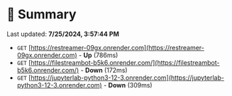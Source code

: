 # 📖 Summary
Last updated: **7/25/2024, 3:57:44 PM**

- `GET` [https://restreamer-09gx.onrender.com](https://restreamer-09gx.onrender.com) - **Up** (786ms)
- `GET` [https://filestreambot-b5k6.onrender.com/](https://filestreambot-b5k6.onrender.com/) - **Down** (172ms)
- `GET` [https://jupyterlab-python3-12-3.onrender.com](https://jupyterlab-python3-12-3.onrender.com) - **Down** (309ms)

